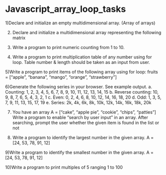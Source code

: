# Javascript_array_loop_tasks

1)Declare and initialize an empty multidimensional array.
(Array of arrays)

2) Declare and initialize a multidimensional array 
representing the following matrix

3) Write a program to print numeric counting from 1 to 10.

4) Write a program to print multiplication table of any 
number using for loop. Table number & length should be 
taken as an input from user.

5)Write a program to print items of the following array 
using for loop:
fruits = [“apple”, “banana”, “mango”, “orange”, 
“strawberry”]

6)Generate the following series in your browser. See 
example output.
a. Counting: 1, 2, 3, 4, 5, 6, 7, 8, 9, 10, 11, 12, 13, 14, 15
b. Reverse counting: 10, 9, 8, 7, 6, 5, 4, 3, 2, 1
c. Even: 0, 2, 4, 6, 8, 10, 12, 14, 16, 18, 20
d. Odd: 1, 3, 5, 7, 9, 11, 13, 15, 17, 19
e. Series: 2k, 4k, 6k, 8k, 10k, 12k, 14k, 16k, 18k, 20k

7) You have an array
A = [“cake”, “apple pie”, “cookie”, “chips”, “patties”]
Write a program to enable “search by user input” in an 
array.
After searching, prompt the user whether the given item is
found in the list or not

8) Write a program to identify the largest number in the 
given array.
A = [24, 53, 78, 91, 12]

9)Write a program to identify the smallest number in the 
given array.
A = [24, 53, 78, 91, 12]

10)Write a program to print multiples of 5 ranging 1 to 
100


